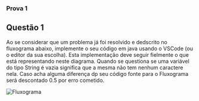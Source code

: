 ### Prova 1

## Questão 1

Ao se considerar que um problema já foi resolvido e dedscrito no fluxograma abaixo, implemente o seu código em java usando o VSCode (ou o editor da sua escolha). Esta implementação deve seguir fielmente o que está representando neste diagrama. Quando se questiona se uma variável do tipo String é vazia significa que a mesma não tem nenhum caractere nela. Caso acha alguma diferença dp seu código fonte para o Fluxograma será descontado 0.5 por erro cometido.

![Fluxograma](https://github.com/guillermorodrigues276/Java/blob/main/Prova%2021-09-2022/Arquivos%20Secund%C3%A1rios/questao1.png)


